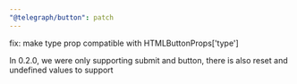 ```yaml
---
"@telegraph/button": patch
---
```


fix: make type prop compatible with HTMLButtonProps['type']

In 0.2.0, we were only supporting submit and button, there is also reset and undefined values to support
